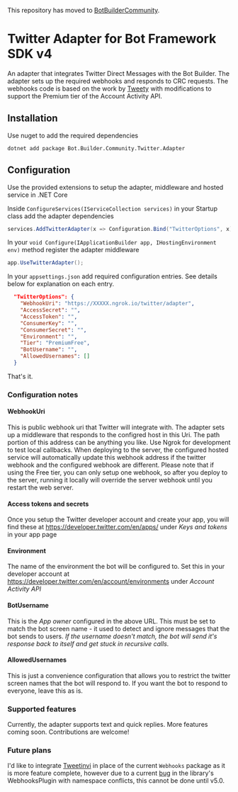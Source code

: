 This repository has moved to [BotBuilderCommunity](https://github.com/BotBuilderCommunity/botbuilder-community-dotnet/tree/develop/libraries/Bot.Builder.Community.Adapters.Twitter).

# Twitter Adapter for Bot Framework SDK v4

An adapter that integrates Twitter Direct Messages with the Bot Builder. The adapter sets up the required webhooks and responds to CRC requests.
The webhooks code is based on the work by [Tweety](https://github.com/mmgrt/Tweety) with modifications to support the Premium tier of the Account Activity API.

## Installation

Use nuget to add the required dependencies

    dotnet add package Bot.Builder.Community.Twitter.Adapter

## Configuration

Use the provided extensions to setup the adapter, middleware and hosted service in .NET Core

Inside `ConfigureServices(IServiceCollection services)` in your Startup class add the adapter dependencies

```cs
services.AddTwitterAdapter(x => Configuration.Bind("TwitterOptions", x));
```

In your `void Configure(IApplicationBuilder app, IHostingEnvironment env)` method register the adapter middleware

```cs
app.UseTwitterAdapter();
```

In your `appsettings.json` add required configuration entries. See details below for explanation on each entry.

```json
  "TwitterOptions": {
    "WebhookUri": "https://XXXXX.ngrok.io/twitter/adapter",
    "AccessSecret": "",
    "AccessToken": "",
    "ConsumerKey": "",
    "ConsumerSecret": "",
    "Environment": "",
    "Tier": "PremiumFree",
    "BotUsername": "",
    "AllowedUsernames": []
  }
```

That's it.

### Configuration notes

#### WebhookUri

This is public webhook uri that Twitter will integrate with. The adapter sets up a middleware that responds to the configred host in this Uri. The path portion of this address can be anything you like. Use Ngrok for development to test local callbacks.
When deploying to the server, the configured hosted service will automatically update this webhook address if the twitter webhook and the configured webhook are different.
Please note that if using the Free tier, you can only setup one webhook, so after you deploy to the server, running it locally will override the server webhook until you restart the web server.

#### Access tokens and secrets

Once you setup the Twitter developer account and create your app, you will find these at https://developer.twitter.com/en/apps/ under *Keys and tokens* in your app page

#### Environment

The name of the environment the bot will be configured to. Set this in your developer account at https://developer.twitter.com/en/account/environments under *Account Activity API*

#### BotUsername

This is the *App owner* configured in the above URL. This must be set to match the bot screen name - it used to detect and ignore messages that the bot sends to users. *If the username doesn't match, the bot will send it's response back to itself and get stuck in recursive calls.*

#### AllowedUsernames

This is just a convenience configuration that allows you to restrict the twitter screen names that the bot will respond to. If you want the bot to respond to everyone, leave this as is.

### Supported features

Currently, the adapter supports text and quick replies. More features coming soon. Contributions are welcome!

### Future plans

I'd like to integrate [Tweetinvi](https://github.com/linvi/tweetinvi) in place of the current `Webhooks` package as it is more feature complete, however due to a current [bug](https://github.com/linvi/tweetinvi/issues/849) in the library's WebhooksPlugin with namespace conflicts, this cannot be done until v5.0.
